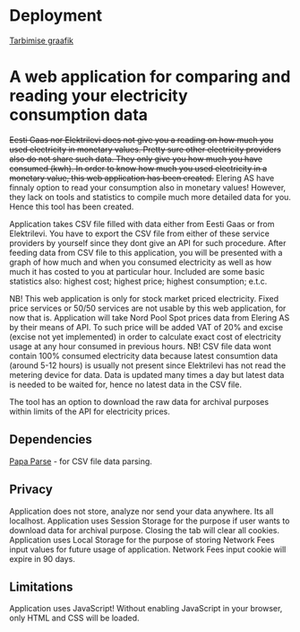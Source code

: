 
# Deployment

[Tarbimise graafik](https://nata1993.github.io/tarbimise_graafik/)

# A web application for comparing and reading your electricity consumption data

~~Eesti Gaas nor Elektrilevi does not give you a reading on how much you used electricity in monetary values.
Pretty sure other electricity providers also do not share such data. They only give you how much you have
consumed (kwh). In order to know how much you used electricity in a monetary value, this web application has
been created.~~
Elering AS have finnaly option to read your consumption also in monetary values! However, they lack on tools
and statistics to compile much more detailed data for you. Hence this tool has been created.

Application takes CSV file filled with data either from Eesti Gaas or from Elektrilevi. You have to export
the CSV file from either of these service providers by yourself since they dont give an API for such procedure.
After feeding data from CSV file to this application, you will be presented with a graph of how much and when
you consumed electricity as well as how much it has costed to you at particular hour. Included are some basic
statistics also: highest cost; highest price; highest consumption; e.t.c.

NB! This web application is only for stock market priced electricity. Fixed price services or 50/50 services
are not usable by this web application, for now that is.
Application will take Nord Pool Spot prices data from Elering AS by their means of API. To such price will be
added VAT of 20% and excise (excise not yet implemented) in order to calculate exact cost of electricity usage at any hour consumed in previous
hours.
NB! CSV file data wont contain 100% consumed electricity data because latest consumtion data (around 5-12 hours)
is usually not present since Elektrilevi has not read the metering device for data. Data is updated many times
a day but latest data is needed to be waited for, hence no latest data in the CSV file.

The tool has an option to download the raw data for archival purposes within limits of the API for electricity
prices.

## Dependencies

[Papa Parse](https://www.papaparse.com/) - for CSV file data parsing.

## Privacy

Application does not store, analyze nor send your data anywhere. Its all localhost.
Application uses Session Storage for the purpose if user wants to download data for archival
purpose. Closing the tab will clear all cookies.
Application uses Local Storage for the purpose of storing Network Fees input values for future
usage of application. Network Fees input cookie will expire in 90 days.

## Limitations

Application uses JavaScript! Without enabling JavaScript in your browser, only HTML and CSS will be loaded.
